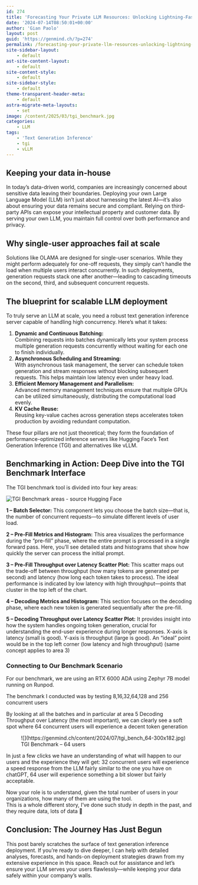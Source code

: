 ```yaml
---
id: 274
title: 'Forecasting Your Private LLM Resources: Unlocking Lightning-Fast, Scalable AI Performance'
date: '2024-07-14T08:50:01+00:00'
author: 'Gian Paolo'
layout: post
guid: 'https://genmind.ch/?p=274'
permalink: /forecasting-your-private-llm-resources-unlocking-lightning-fast-scalable-ai-performance/
site-sidebar-layout:
    - default
ast-site-content-layout:
    - default
site-content-style:
    - default
site-sidebar-style:
    - default
theme-transparent-header-meta:
    - default
astra-migrate-meta-layouts:
    - set
image: /content/2025/03/tgi_benchmark.jpg
categories:
    - LLM
tags:
    - 'Text Generation Inference'
    - tgi
    - vLLM
---
```


## Keeping your data in-house

In today’s data-driven world, companies are increasingly concerned about sensitive data leaving their boundaries. Deploying your own Large Language Model (LLM) isn’t just about harnessing the latest AI—it’s also about ensuring your data remains secure and compliant. Relying on third-party APIs can expose your intellectual property and customer data. By serving your own LLM, you maintain full control over both performance and privacy.

## Why single-user approaches fail at scale

Solutions like OLAMA are designed for single-user scenarios. While they might perform adequately for one-off requests, they simply can’t handle the load when multiple users interact concurrently. In such deployments, generation requests stack one after another—leading to cascading timeouts on the second, third, and subsequent concurrent requests.

## The blueprint for scalable LLM deployment

To truly serve an LLM at scale, you need a robust text generation inference server capable of handling high concurrency. Here’s what it takes:

1. **Dynamic and Continuous Batching:**  
    Combining requests into batches dynamically lets your system process multiple generation requests concurrently without waiting for each one to finish individually.
2. **Asynchronous Scheduling and Streaming:**  
    With asynchronous task management, the server can schedule token generation and stream responses without blocking subsequent requests. This helps maintain low latency even under heavy load.
3. **Efficient Memory Management and Parallelism:**  
    Advanced memory management techniques ensure that multiple GPUs can be utilized simultaneously, distributing the computational load evenly.
4. **KV Cache Reuse:**  
    Reusing key-value caches across generation steps accelerates token production by avoiding redundant computation.

These four pillars are not just theoretical; they form the foundation of performance-optimized inference servers like Hugging Face’s Text Generation Inference (TGI) and alternatives like vLLM.

## Benchmarking in Action: Deep Dive into the TGI Benchmark Interface

 The TGI benchmark tool is divided into four key areas:

![TGI Benchmark areas - source Hugging Face](https://genmind.ch/content/2024/07/TGI-benchmark-tool-numbered-300x177.png)

**1 – Batch Selector:** This component lets you choose the batch size—that is, the number of concurrent requests—to simulate different levels of user load.

**2 – Pre-Fill Metrics and Histogram:** This area visualizes the performance during the “pre-fill” phase, where the entire prompt is processed in a single forward pass. Here, you’ll see detailed stats and histograms that show how quickly the server can process the initial prompt.

**3 – Pre-Fill Throughput over Latency Scatter Plot:** This scatter maps out the trade-off between throughput (how many tokens are generated per second) and latency (how long each token takes to process). The ideal performance is indicated by low latency with high throughput—points that cluster in the top left of the chart.

**4 – Decoding Metrics and Histogram:** This section focuses on the decoding phase, where each new token is generated sequentially after the pre-fill.

**5 – Decoding Throughput over Latency Scatter Plot:** It provides insight into how the system handles ongoing token generation, crucial for understanding the end-user experience during longer responses. X-axis is latency (small is good). Y-axis is throughput (large is good). An “ideal” point would be in the top left corner (low latency and high throughput) (same concept applies to area 3)

### Connecting to Our Benchmark Scenario

For our benchmark, we are using an RTX 6000 ADA using Zephyr 7B model running on Runpod.

The benchmark I conducted was by testing 8,16,32,64,128 and 256 concurrent users

By looking at all the batches and in particular at area 5 Decoding Throughput over Latency (the most important), we can clearly see a soft spot where 64 concurrent users will experience a decent token generation

<figure aria-describedby="caption-attachment-282" class="wp-caption aligncenter" id="attachment_282" style="width: 805px">![](https://genmind.ch/content/2024/07/tgi_bench_64-300x182.jpg)<figcaption class="wp-caption-text" id="caption-attachment-282">TGI Benchmark – 64 users</figcaption></figure>In just a few clicks we have an understanding of what will happen to our users and the experience they will get: 32 concurrent users will experience a speed response from the LLM fairly similar to the one you have on chatGPT, 64 user will experience something a bit slower but fairly acceptable.

Now your role is to understand, given the total number of users in your organizations, how many of them are using the tool.  
This is a whole different story, I’ve done such study in depth in the past, and they require data, lots of data 🙂

## Conclusion: The Journey Has Just Begun

This post barely scratches the surface of text generation inference deployment. If you’re ready to dive deeper, I can help with detailed analyses, forecasts, and hands-on deployment strategies drawn from my extensive experience in this space. Reach out for assistance and let’s ensure your LLM serves your users flawlessly—while keeping your data safely within your company’s walls.
